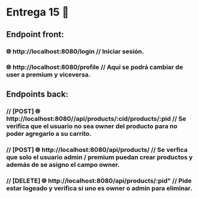 # Entrega 15 📄

## Endpoint front:
### 🌐  http://localhost:8080/login // Iniciar sesión.
###  🌐 http://localhost:8080/profile // Aqui se podrá cambiar de user a premium y viceversa.

## Endpoints back:
### // [POST] 🌐 http://localhost:8080//api/products/:cid/products/:pid // Se verifica que el usuario no sea owner del producto para no poder agregarlo a su carrito.
### // [POST] 🌐 http://localhost:8080/api/products/ // Se verfica que solo el usuario admin / premium puedan crear productos y además de se asigno el campo owner.
### // [DELETE] 🌐 http://localhost:8080/api/products/:pid" // Pide estar logeado y verifica si uno es owner o admin para eliminar.